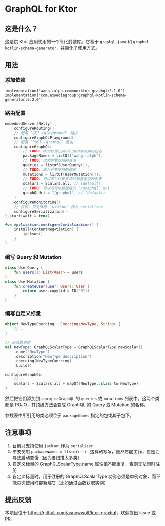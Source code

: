 # GraphQL for Ktor

## 这是什么？

这是供 Ktor 应用使用的一个简化封装库。它基于 `graphql-java` 和 `graphql-kotlin-schema-generator`，并简化了使用方式。

## 用法

### 添加依赖

```
implementation("wang.ralph.common:ktor-graphql:2.1.0")
implementation("com.expediagroup:graphql-kotlin-schema-generator:5.2.0")
```

### 路由配置

```kotlin
embeddedServer(Netty) {
    configureRouting()
    // 配置 `GET /playground` 路由
    configureGraphQLPlayground()
    // 配置 `POST /graphql` 路由
    configureGraphQL(
        // TODO: 改为你要在其中扫描所涉及类的包名
        packageNames = listOf("wang.ralph"),
        // TODO: 改为你要支持的查询
        queries = listOf(UserQuery()),
        // TODO: 改为你要支持的修改
        mutations = listOf(UserMutation()),
        // TODO: 可以改为你要支持的标量类型映射表
        scalars = Scalars.all, // (default)
        // TODO: 可以改为你要使用的 `/graphql` uri
        graphQLUri = "/graphql", // (default)
    )
    configureMonitoring()
    // 目前，只支持用 `jackson` 作为 serializer
    configureSerialization()
}.start(wait = true)

fun Application.configureSerialization() {
    install(ContentNegotiation) {
        jackson()
    }
}
```

### 编写 Query 和 Mutation

```kotlin
class UserQuery {
    fun users(): List<User> = users
}
class UserMutation {
    fun createUser(user: User): User {
        return user.copy(id = ID("9"))
    }
}
```

### 编写自定义标量

```kotlin
object NewTypeCoercing : Coercing<NewType, String> {
    // ...
}

// 必须是单例
val newType: GraphQLScalarType = GraphQLScalarType.newScalar()
    .name("NewType")
    .description("NewType description")
    .coercing(NewTypeCoercing)
    .build()

configureGraphQL(
    // ...
    scalars = Scalars.all + mapOf(NewType::class to NewType)
)

```

然后把它们添加到 `conigureGraphQL` 的 `queries` 或 `mutations` 列表中。这两个类都是 POJO，其顶级方法会变成 GraphQL 的 Query 或 Mutation 的名称。

参数表中所引用的类必须位于 `packageNames` 指定的包或其子包下。

## 注意事项

1. 目前只支持使用 `jackson` 作为 `serializer`
2. 不要使用 `packageNames = listOf("")"` 这样的写法，虽然它能工作，但是会导致启动变慢（因为要扫描太多类）
3. 自定义标量的 GraphQLScalarType.name 属性值不能重复，否则无法同时注册
4. 自定义标量时，用于注册的 GraphQLScalarType 实例必须是单例对象，而不能每次使用时都新建它（比如通过函数获取实例）

## 提出反馈

本项目位于 <https://github.com/asnowwolf/ktor-graphql>，欢迎提出 issue 或 PR。
